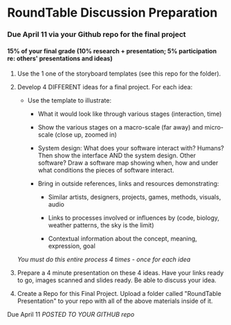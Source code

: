 # RoundTable Discussion Preparation 

### Due April 11 via your Github repo for the final project

#### 15% of your final grade (10% research + presentation; 5% participation re: others' presentations and ideas)


1. Use the 1 one of the storyboard templates (see this repo for the folder). 

2. Develop 4 DIFFERENT ideas for a final project. For each idea:

	* Use the template to illustrate:
		- What it would look like through various stages (interaction, time)

		- Show the various stages on a macro-scale (far away) and micro-scale (close up, zoomed in)

		- System design: What does your software interact with? Humans? Then show the interface AND the system design. Other software? Draw a software map showing when, how and under what conditions the pieces of software interact.

		- Bring in outside references, links and resources demonstrating:

			* Similar artists, designers, projects, games, methods, visuals, audio

			* Links to processes involved or influences by (code, biology, weather patterns, the sky is the limit)

			* Contextual information about the concept, meaning, expression, goal

	*You must do this entire process 4 times - once for each idea*

3. Prepare a 4 minute presentation on these 4 ideas. Have your links ready to go, images scanned and slides ready. Be able to discuss your idea.

4. Create a Repo for this Final Project. Upload a folder called "RoundTable Presentation" to your repo with all of the above materials inside of it.


Due April 11 *POSTED TO YOUR GITHUB repo* 
